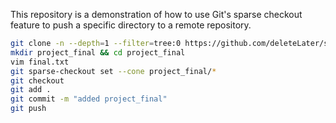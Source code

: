 This repository is a demonstration of how to use Git's sparse checkout feature to push a specific directory to a remote repository.

```bash
git clone -n --depth=1 --filter=tree:0 https://github.com/deleteLater/sparse-checkout-example.git && cd sparse-checkout-example
mkdir project_final && cd project_final
vim final.txt
git sparse-checkout set --cone project_final/*
git checkout
git add .
git commit -m "added project_final"
git push
```
